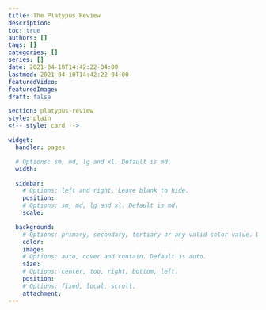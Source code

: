 ```yaml
---
title: The Platypus Review
description:
toc: true
authors: []
tags: []
categories: []
series: []
date: 2021-04-10T14:42:22-04:00
lastmod: 2021-04-10T14:42:22-04:00
featuredVideo:
featuredImage:
draft: false

section: platypus-review
style: plain
<!-- style: card -->

widget:
  handler: pages

  # Options: sm, md, lg and xl. Default is md.
  width:

  sidebar:
    # Options: left and right. Leave blank to hide.
    position: 
    # Options: sm, md, lg and xl. Default is md.
    scale: 

  background:
    # Options: primary, secondary, tertiary or any valid color value. Default is primary.
    color:
    image:
    # Options: auto, cover and contain. Default is auto.
    size:
    # Options: center, top, right, bottom, left.
    position:
    # Options: fixed, local, scroll.
    attachment: 
---
```

